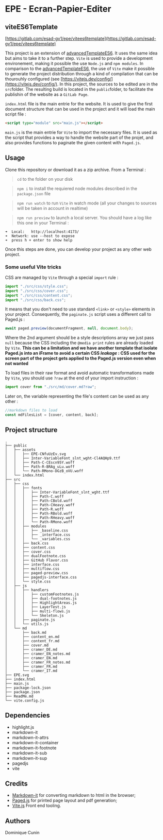 # EPE - Ecran-Papier-Editer

## viteES6Template

[https://gitlab.com/esad-gv1/epe/vitees6template](https://gitlab.com/esad-gv1/epe/vitees6template)

This project is an extension of [advancedTemplateES6](https://gitlab.com/esad-gv1/epe/advancedtemplatees6). It uses the same idea but aims to take it to a further step.
`Vite` is used to provide a development environement, making it possible the use `Node.js` and `npm modules`. In comparison to the [advancedTemplateES6](https://gitlab.com/esad-gv1/epe/advancedtemplatees6), the use of `Vite` make it possible to generate the project distribution through a kind of compilation that can be thourouhly configured (see [https://vitejs.dev/config/](https://vitejs.dev/config/). In this project, the sources to be edited are in the `src`folder. The resulting build is located in the `public`folder, to facilitate the publishin of the website as a `GitLab Page`.

`index.html` file is the main entrie for the website. It is used to give the first document structure that can be used in the project and it will load the main script file :
```html
<script type="module" src="main.js"></script>
```
`main.js` is the main entrie for `Vite` to import the necessary files. It is used as the script that provides a way to handle the website part of the projet, and also provides functions to paginate the given content with `Paged.js`.

## Usage

Clone this repository or download it as a zip archive. From a Terminal :

> `cd` to the folder on your disk

> `npm i` to install the requiered node modules described in the `package.json` file

> `npm run watch` to run `Vite` in watch mode (all your changes to sources will be taken in account in realtime)

> `npm run preview` to launch a local server. You should have a log like this one in your Terminal :
```
➜  Local:   http://localhost:4173/
➜  Network: use --host to expose
➜  press h + enter to show help
```

Once this steps are done, you can develop your project as any other web project.

### Some useful Vite tricks

CSS are managed by `Vite` through a special `import` rule :

```javascript
import "./src/css/style.css";
import "./src/css/cover.css";
import "./src/css/content.css";
import "./src/css/back.css";
```
It means that you don't need to use standard `<link>` or `<style>` elements in your project. Consequently, the `paginate.js` script uses a different call to Paged.js :

```javascript
await paged.preview(documentFragment, null, document.body);
```
Where the 2nd argument should be a style descriptions array we just pass `null` because the CSS including the `@media print` rules are already loaded by `Vite`. **This can be a limitation and we have another template that isolate Paged.js into an iFrame to avoid a certain CSS *leakage* : CSS used for the screen part of the project gets applied to the Paged.js version even when not wanted**

To load files in their raw format and avoid automatic transformations made by `Vite`, you should use `?raw` at the end of your import instruction :

```javascript
import cover from "./src/md/cover.md?raw";
```

Later on, the variable representing the file's content can be used as any other :

```javascript
//markdown files to load
const mdFilesList = [cover, content, back];
```

## Project structure

```
.
├── public
│   ├── assets
│   │   ├── EPE-CNfuUzEv.svg
│   │   ├── Inter-VariableFont_slnt_wght-Cl4AQHp9.ttf
│   │   ├── Path-C-CEscn95Y.woff
│   │   ├── Path-R-BRAg_uLu.woff
│   │   └── Path-RMono-DGzB_oVU.woff
│   └── index.html
├── src
│   ├── css
│   │   ├── fonts
│   │   │   ├── Inter-VariableFont_slnt_wght.ttf
│   │   │   ├── Path-C.woff
│   │   │   ├── Path-CBold.woff
│   │   │   ├── Path-CHeavy.woff
│   │   │   ├── Path-R.woff
│   │   │   ├── Path-RBold.woff
│   │   │   ├── Path-RHeavy.woff
│   │   │   └── Path-RMono.woff
│   │   ├── modules
│   │   │   ├── _baseline.css
│   │   │   ├── _interface.css
│   │   │   └── _variables.css
│   │   ├── back.css
│   │   ├── content.css
│   │   ├── cover.css
│   │   ├── dualFootnote.css
│   │   ├── GitHub Flavor.css
│   │   ├── interface.css
│   │   ├── multiflow.css
│   │   ├── paged-preview.css
│   │   ├── pagedjs-interface.css
│   │   └── style.css
│   ├── js
│   │   ├── handlers
│   │   │   ├── customFootnotes.js
│   │   │   ├── dual-footnotes.js
│   │   │   ├── HighlightAreas.js
│   │   │   ├── LayerTest.js
│   │   │   ├── multi-flows.js
│   │   │   └── Skeleton.js
│   │   ├── paginate.js
│   │   └── utils.js
│   └── md
│       ├── back.md
│       ├── content_en.md
│       ├── content_fr.md
│       ├── cover.md
│       ├── cramer_DE.md
│       ├── cramer_EN_notes.md
│       ├── cramer_EN.md
│       ├── cramer_FR_notes.md
│       ├── cramer_FR.md
│       └── cramer_IT.md
├── EPE.svg
├── index.html
├── main.js
├── package-lock.json
├── package.json
├── ReadMe.md
└── vite.config.js
```

## Dependencies

* highlight.js
* markdown-it
* markdown-it-attrs
* markdown-it-container
* markdown-it-footnote
* markdown-it-sub
* markdown-it-sup
* pagedjs
* vite

## Credits

* [Markdown-it](https://www.npmjs.com/package/markdown-it) for converting markdown to html in the browser;
* [Paged.js](https://pagedjs.org) for printed page layout and pdf generation;
* [Vite.js](https://vitejs.dev) Front end tooling.

## Authors

Dominique Cunin